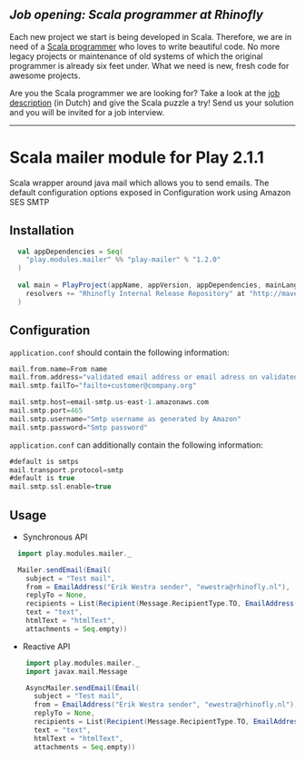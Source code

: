 *Job opening: Scala programmer at Rhinofly*
-------------------------------------------
Each new project we start is being developed in Scala. Therefore, we are in need of a [Scala programmer](http://rhinofly.nl/vacature-scala.html) who loves to write beautiful code. No more legacy projects or maintenance of old systems of which the original programmer is already six feet under. What we need is new, fresh code for awesome projects.

Are you the Scala programmer we are looking for? Take a look at the [job description](http://rhinofly.nl/vacature-scala.html) (in Dutch) and give the Scala puzzle a try! Send us your solution and you will be invited for a job interview.
* * *

Scala mailer module for Play 2.1.1
=====================================================

Scala wrapper around java mail which allows you to send emails. The default configuration options exposed in Configuration work using  Amazon SES SMTP

Installation
------------

``` scala
  val appDependencies = Seq(
    "play.modules.mailer" %% "play-mailer" % "1.2.0"
  )
  
  val main = PlayProject(appName, appVersion, appDependencies, mainLang = SCALA).settings(
    resolvers += "Rhinofly Internal Release Repository" at "http://maven-repository.rhinofly.net:8081/artifactory/libs-release-local"
  )
```

Configuration
-------------

`application.conf` should contain the following information:

``` scala
mail.from.name=From name
mail.from.address="validated email address or email adress on validated domain"
mail.smtp.failTo="failto+customer@company.org"

mail.smtp.host=email-smtp.us-east-1.amazonaws.com
mail.smtp.port=465
mail.smtp.username="Smtp username as generated by Amazon"
mail.smtp.password="Smtp password"
```
`application.conf` can additionally contain the following information:
``` scala
#default is smtps
mail.transport.protocol=smtp
#default is true
mail.smtp.ssl.enable=true
```

Usage
-----

* Synchronous API

``` scala
  import play.modules.mailer._

  Mailer.sendEmail(Email(
    subject = "Test mail",
    from = EmailAddress("Erik Westra sender", "ewestra@rhinofly.nl"),
    replyTo = None,
    recipients = List(Recipient(Message.RecipientType.TO, EmailAddress("Erik Westra recipient", "ewestra@rhinofly.nl"))),
    text = "text",
    htmlText = "htmlText",
    attachments = Seq.empty))
```

* Reactive API

``` scala
    import play.modules.mailer._
    import javax.mail.Message

    AsyncMailer.sendEmail(Email(
      subject = "Test mail",
      from = EmailAddress("Erik Westra sender", "ewestra@rhinofly.nl"),
      replyTo = None,
      recipients = List(Recipient(Message.RecipientType.TO, EmailAddress("Erik Westra recipient", "ewestra@rhinofly.nl"))),
      text = "text",
      htmlText = "htmlText",
      attachments = Seq.empty))
```
